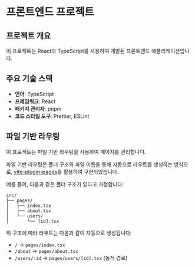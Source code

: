 # 프론트엔드 프로젝트

## 프로젝트 개요

이 프로젝트는 React와 TypeScript를 사용하여 개발된 프론트엔드 애플리케이션입니다.

## 주요 기술 스택

- **언어**: TypeScript
- **프레임워크**: React
- **패키지 관리자**: pnpm
- **코드 스타일 도구**: Prettier, ESLint

## 파일 기반 라우팅

이 프로젝트는 파일 기반 라우팅을 사용하여 페이지를 관리합니다.

파일 기반 라우팅은 폴더 구조와 파일 이름을 통해 자동으로 라우트를 생성하는 방식으로, [vite-plugin-pages](https://github.com/hannoeru/vite-plugin-pages)를
활용하여 구현되었습니다.

예를 들어, 다음과 같은 폴더 구조가 있다고 가정합니다:

```text
src/
├── pages/
│   ├── index.tsx
│   ├── about.tsx
│   └── users/
│       └── [id].tsx
```

위 구조에 따라 라우트는 다음과 같이 자동으로 생성됩니다:

- `/` -> `pages/index.tsx`
- `/about` -> `pages/about.tsx`
- `/users/:id` -> `pages/users/[id].tsx` (동적 경로)

